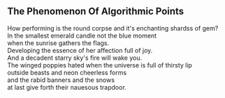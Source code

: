 The Phenomenon Of Algorithmic Points
------------------------------------
How performing is the round corpse and it's enchanting shardss of gem?  
In the smallest emerald candle not the blue moment  
when the sunrise gathers the flags.  
Developing the essence of her affection full of joy.  
And a decadent starry sky's fire will wake you.  
The winged poppies hated when the universe is full of thirsty lip  
outside beasts and neon cheerless forms  
and the rabid banners and the snows  
at last give forth their nauesous trapdoor.  
